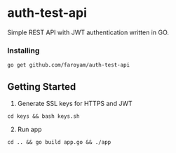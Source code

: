 # auth-test-api

Simple REST API with JWT authentication written in GO.

### Installing

```
go get github.com/faroyam/auth-test-api
```

## Getting Started

1. Generate SSL keys for HTTPS and JWT 
```
cd keys && bash keys.sh
```
2. Run app
```
cd .. && go build app.go && ./app
```